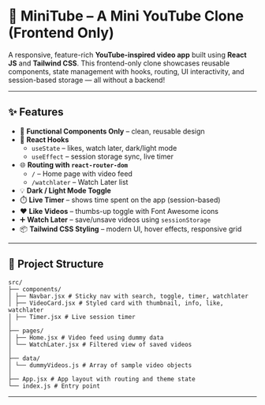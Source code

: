 # 🎥 MiniTube – A Mini YouTube Clone (Frontend Only)

A responsive, feature-rich **YouTube-inspired video app** built using **React JS** and **Tailwind CSS**. This frontend-only clone showcases reusable components, state management with hooks, routing, UI interactivity, and session-based storage — all without a backend!

---

## ✨ Features

- 🧱 **Functional Components Only** – clean, reusable design
- 🧠 **React Hooks**
  - `useState` – likes, watch later, dark/light mode
  - `useEffect` – session storage sync, live timer
- 🌐 **Routing with `react-router-dom`**
  - `/` – Home page with video feed
  - `/watchlater` – Watch Later list
- 💡 **Dark / Light Mode Toggle**
- ⏱️ **Live Timer** – shows time spent on the app (session-based)
- ❤️ **Like Videos** – thumbs-up toggle with Font Awesome icons
- ➕ **Watch Later** – save/unsave videos using `sessionStorage`
- 📦 **Tailwind CSS Styling** – modern UI, hover effects, responsive grid

---

## 📁 Project Structure
```
src/
├── components/
│ ├── Navbar.jsx # Sticky nav with search, toggle, timer, watchlater
│ ├── VideoCard.jsx # Styled card with thumbnail, info, like, watchlater
│ ├── Timer.jsx # Live session timer
│
├── pages/
│ ├── Home.jsx # Video feed using dummy data
│ └── WatchLater.jsx # Filtered view of saved videos
│
├── data/
│ └── dummyVideos.js # Array of sample video objects
│
├── App.jsx # App layout with routing and theme state
└── index.js # Entry point
```

---


